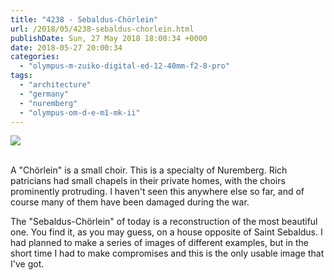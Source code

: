 ```yaml
---
title: "4238 - Sebaldus-Chörlein"
url: /2018/05/4238-sebaldus-chorlein.html
publishDate: Sun, 27 May 2018 18:00:34 +0000
date: 2018-05-27 20:00:34
categories: 
  - "olympus-m-zuiko-digital-ed-12-40mm-f2-8-pro"
tags: 
  - "architecture"
  - "germany"
  - "nuremberg"
  - "olympus-om-d-e-m1-mk-ii"
---
```

<div class="container">
<div class="center"><a target="_blank" href="https://d25zfm9zpd7gm5.cloudfront.net/1200x1200/2017/20170620_113436_lr.jpg"><img class="webfeedsFeaturedVisual" src="https://d25zfm9zpd7gm5.cloudfront.net/0600x0600/2017/20170620_113436_lr.jpg" /></a></div>
</div>
<br />

A "Chörlein" is a small choir. This is a specialty of Nuremberg. Rich patricians had small chapels in their private homes, with the choirs prominently protruding. I haven't seen this anywhere else so far, and of course many of them have been damaged during the war.

The "Sebaldus-Chörlein" of today is a reconstruction of the most beautiful one. You find it, as you may guess, on a house opposite of Saint Sebaldus. I had planned to make a series of images of different examples, but in the short time I had to make compromises and this is the only usable image that I've got.
